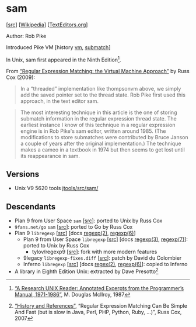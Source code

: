 # sam

[[src](https://github.com/plan9foundation/plan9/tree/main/sys/src/cmd/sam/regexp.c)]
[[Wikipedia](https://en.wikipedia.org/wiki/Sam_(text_editor))]
[[TextEditors.org](https://texteditors.org/cgi-bin/wiki.pl?Sam)]

Author: Rob Pike

Introduced Pike VM [history [vm](https://swtch.com/~rsc/regexp/regexp2.html#pike),
[submatch](https://swtch.com/~rsc/regexp/regexp2.html#ahu74)]

In Unix, sam first appeared in the Ninth Edition[^mcilroy-history].

From [“Regular Expression Matching: the Virtual Machine Approach”](https://swtch.com/~rsc/regexp/regexp2.html)
by Russ Cox (2009):

> In a “threaded” implementation like thompsonvm above, we simply add the
> saved pointer set to the thread state. Rob Pike first used this
> approach, in the text editor sam.

> The most interesting technique in this article is the one of storing
> submatch information in the regular expression thread state. The
> earliest instance I know of this technique in a regular expression
> engine is in Rob Pike's sam editor, written around 1985. (The
> modifications to store submatches were contributed by Bruce Janson a
> couple of years after the original implementation.) The technique makes
> a cameo in a textbook in 1974 but then seems to get lost until its
> reappearance in sam.

## Versions

- Unix V9 5620 tools [jtools/src/sam/](https://www.tuhs.org/cgi-bin/utree.pl?file=V9/jtools/src/sam)

## Descendants

- Plan 9 from User Space `sam` [[src](https://github.com/9fans/plan9port/blob/master/src/cmd/sam/regexp.c)]:
  ported to Unix by Russ Cox
- `9fans.net/go` `sam` [[src](https://github.com/9fans/go/blob/main/cmd/sam/regexp.go)]:
  ported to Go by Russ Cox
- Plan 9 `libregexp` [[src](https://github.com/plan9foundation/plan9/tree/main/sys/src/libregexp)]
  [docs [regexp(2)](https://github.com/plan9foundation/plan9/blob/main/sys/man/2/regexp),
  [regexp(6)](https://github.com/plan9foundation/plan9/blob/main/sys/man/6/regexp)]
  - Plan 9 from User Space `libregexp` [[src](https://github.com/9fans/plan9port/tree/master/src/libregexp)]
    [docs [regexp(3)](https://9fans.github.io/plan9port/man/man3/regexp.html),
    [regexp(7)](https://9fans.github.io/plan9port/man/man7/regexp.html)]:
    ported to Unix by Russ Cox
    - tylov/regexp9 [[src](https://github.com/tylov/regexp9)]: fork with more
      modern features
  - 9legacy `libregexp-fixes.diff` [[src](http://9legacy.org/9legacy/patch/libregexp-fixes.diff)]:
    patch by David du Colombier
  - Inferno `libregexp` [[src](https://github.com/inferno-os/inferno-os/tree/master/utils/libregexp)]
    [docs [regex(2)](https://github.com/inferno-os/inferno-os/blob/master/man/2/regex),
    [regexp(6)](https://github.com/inferno-os/inferno-os/blob/master/man/6/regexp)]:
    copied to Inferno
- A library in Eighth Edition Unix: extracted by Dave Presotto[^rsc-history]

[^rsc-history]: [“History and References”](https://swtch.com/~rsc/regexp/regexp1.html#History),
  “Regular Expression Matching Can Be Simple And Fast (but is slow in Java,
  Perl, PHP, Python, Ruby, ...)”, Russ Cox, 2007
[^mcilroy-history]: [“A Research UNIX Reader: Annotated Excerpts from the
  Programmer’s Manual, 1971-1986”](https://www.cs.dartmouth.edu/~doug/reader.pdf),
  M. Douglas McIlroy, 1987

